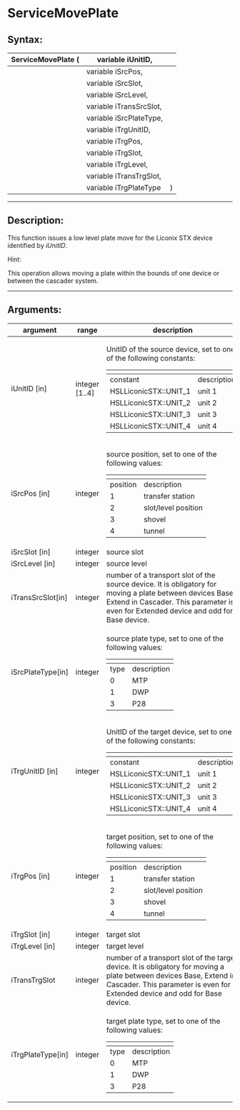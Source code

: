 # ServiceMovePlate

## Syntax:

&#x20;

| ServiceMovePlate ( | variable iUnitID,       |   |
| ------------------ | ----------------------- | - |
|                    | variable iSrcPos,       |   |
|                    | variable iSrcSlot,      |   |
|                    | variable iSrcLevel,     |   |
|                    | variable iTransSrcSlot, |   |
|                    | variable iSrcPlateType, |   |
|                    | variable iTrgUnitID,    |   |
|                    | variable iTrgPos,       |   |
|                    | variable iTrgSlot,      |   |
|                    | variable iTrgLevel,     |   |
|                    | variable iTransTrgSlot, |   |
|                    | variable iTrgPlateType  | ) |

&#x20;

***

## Description:

&#x20;

This function issues a low level plate move for the Liconix STX device identified by _iUnitID_.

&#x20;

Hint:

This operation allows moving a plate within the bounds of one device or between the cascader system.

&#x20;

***

## Arguments:

&#x20;

| argument           | range           | description                                                                                                                                                                                                                                                                                                                                                                                                                                         |
| ------------------ | --------------- | --------------------------------------------------------------------------------------------------------------------------------------------------------------------------------------------------------------------------------------------------------------------------------------------------------------------------------------------------------------------------------------------------------------------------------------------------- |
| iUnitID \[in]      | integer \[1..4] | <p>UnitID of the source device, set to one of the following constants:</p><p> </p><table data-header-hidden><thead><tr><th></th><th></th></tr></thead><tbody><tr><td>constant</td><td>description</td></tr><tr><td>HSLLiconicSTX::UNIT_1</td><td>unit 1</td></tr><tr><td>HSLLiconicSTX::UNIT_2</td><td>unit 2</td></tr><tr><td>HSLLiconicSTX::UNIT_3</td><td>unit 3</td></tr><tr><td>HSLLiconicSTX::UNIT_4</td><td>unit 4</td></tr></tbody></table> |
| iSrcPos \[in]      | integer         | <p>source position, set to one of the following values:</p><p> </p><table data-header-hidden><thead><tr><th></th><th></th></tr></thead><tbody><tr><td>position</td><td>description</td></tr><tr><td>1</td><td>transfer station</td></tr><tr><td>2</td><td>slot/level position</td></tr><tr><td>3</td><td>shovel</td></tr><tr><td>4</td><td>tunnel</td></tr></tbody></table>                                                                         |
| iSrcSlot \[in]     | integer         | source slot                                                                                                                                                                                                                                                                                                                                                                                                                                         |
| iSrcLevel \[in]    | integer         | source level                                                                                                                                                                                                                                                                                                                                                                                                                                        |
| iTransSrcSlot\[in] | integer         | number of a transport slot of the source device. It is obligatory for moving a plate between devices Base, Extend in Cascader. This parameter is even for Extended device and odd for Base device.                                                                                                                                                                                                                                                  |
| iSrcPlateType\[in] | integer         | <p>source plate type, set to one of the following values:</p><p> </p><table data-header-hidden><thead><tr><th></th><th></th></tr></thead><tbody><tr><td>type</td><td>description</td></tr><tr><td>0</td><td>MTP</td></tr><tr><td>1</td><td>DWP</td></tr><tr><td>3</td><td>P28</td></tr></tbody></table>                                                                                                                                             |
| iTrgUnitID \[in]   | integer         | <p>UnitID of the target device, set to one of the following constants:</p><p> </p><table data-header-hidden><thead><tr><th></th><th></th></tr></thead><tbody><tr><td>constant</td><td>description</td></tr><tr><td>HSLLiconicSTX::UNIT_1</td><td>unit 1</td></tr><tr><td>HSLLiconicSTX::UNIT_2</td><td>unit 2</td></tr><tr><td>HSLLiconicSTX::UNIT_3</td><td>unit 3</td></tr><tr><td>HSLLiconicSTX::UNIT_4</td><td>unit 4</td></tr></tbody></table> |
| iTrgPos \[in]      | integer         | <p>target position, set to one of the following values:</p><p> </p><table data-header-hidden><thead><tr><th></th><th></th></tr></thead><tbody><tr><td>position</td><td>description</td></tr><tr><td>1</td><td>transfer station</td></tr><tr><td>2</td><td>slot/level position</td></tr><tr><td>3</td><td>shovel</td></tr><tr><td>4</td><td>tunnel</td></tr></tbody></table>                                                                         |
| iTrgSlot \[in]     | integer         | target slot                                                                                                                                                                                                                                                                                                                                                                                                                                         |
| iTrgLevel \[in]    | integer         | target level                                                                                                                                                                                                                                                                                                                                                                                                                                        |
| iTransTrgSlot      | integer         | number of a transport slot of the target device. It is obligatory for moving a plate between devices Base, Extend in Cascader. This parameter is even for Extended device and odd for Base device.                                                                                                                                                                                                                                                  |
| iTrgPlateType\[in] | integer         | <p>target plate type, set to one of the following values:</p><p> </p><table data-header-hidden><thead><tr><th></th><th></th></tr></thead><tbody><tr><td>type</td><td>description</td></tr><tr><td>0</td><td>MTP</td></tr><tr><td>1</td><td>DWP</td></tr><tr><td>3</td><td>P28</td></tr></tbody></table>                                                                                                                                             |

&#x20;
